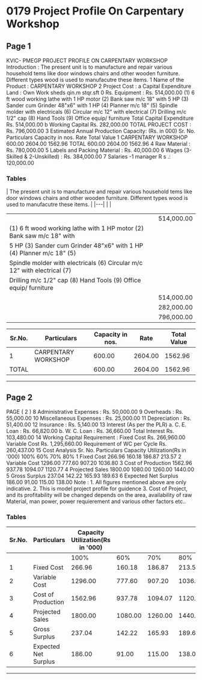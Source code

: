 # 0179 Project Profile On Carpentary Workshop

## Page 1

KVIC- PMEGP PROJECT PROFILE ON CARPENTARY WORKSHOP Introduction : The present unit is to manufacture and repair various household tems like door windows chairs and other wooden furniture. Different types wood is used to manufacutre these items. 1 Name of the Product : CARPENTARY WORKSHOP 2 Project Cost : a Capital Expenditure Land : Own Work sheds qin.m stqr.sft 0 Rs. Equipment : Rs. 514,000.00 (1) 6 ft wood working lathe with 1 HP motor (2) Bank saw m/c 18" with 5 HP (3) Sander cum Grinder 48"x6" with 1 HP (4) Planner m/c 18" (5) Spindle molder with electricals (6) Circular m/c 12" with electrical (7) Drilling m/c 1/2" cap (8) Hand Tools (9) Office equip/ furniture Total Capital Expenditure Rs. 514,000.00 b Working Capital Rs. 282,000.00 TOTAL PROJECT COST : Rs. 796,000.00 3 Estimated Annual Production Capacity: (Rs. in 000) Sr. No. Particulars Capacity in nos. Rate Total Value 1 CARPENTARY WORKSHOP 600.00 2604.00 1562.96 TOTAL 600.00 2604.00 1562.96 4 Raw Material : Rs. 780,000.00 5 Labels and Packing Material : Rs. 40,000.00 6 Wages (3-Skilled & 2-Unskilled) : Rs. 384,000.00 7 Salaries -1 manager R s .: 120,000.00

### Tables

| The present unit is to manufacture and repair various household tems like door windows chairs and other wooden furniture.
Different types wood is used to manufacutre these items. |
|---|
|  |

|  |  |
|---|---|
|  | 514,000.00 |
| (1) 6 ft wood working lathe with 1 HP motor (2) Bank saw m/c 18" with |  |
| 5 HP (3) Sander cum Grinder 48"x6" with 1 HP (4) Planner m/c 18" (5) |  |
| Spindle molder with electricals (6) Circular m/c 12" with electrical (7) |  |
| Drilling m/c 1/2" cap (8) Hand Tools (9) Office equip/ furniture |  |
|  | 514,000.00 |
|  | 282,000.00 |
|  | 796,000.00 |

| Sr.No. | Particulars | Capacity in nos. | Rate | Total Value |
|---|---|---|---|---|
| 1 | CARPENTARY WORKSHOP | 600.00 | 2604.00 | 1562.96 |
| TOTAL |  | 600.00 | 2604.00 | 1562.96 |

---

## Page 2

PAGE ( 2 ) 8 Administrative Expenses : Rs. 50,000.00 9 Overheads : Rs. 55,000.00 10 Miscellaneous Expenses : Rs. 25,000.00 11 Depreciation : Rs. 51,400.00 12 Insurance : Rs. 5,140.00 13 Interest (As per the PLR) a. C. E. Loan : Rs. 66,820.00 b. W. C. Loan : Rs. 36,660.00 Total Interest Rs. 103,480.00 14 Working Capital Requirement : Fixed Cost Rs. 266,960.00 Variable Cost Rs. 1,295,660.00 Requirement of WC per Cycle Rs. 260,437.00 15 Cost Analysis Sr. No. Particulars Capacity Utilization(Rs in '000) 100% 60% 70% 80% 1 Fixed Cost 266.96 160.18 186.87 213.57 2 Variable Cost 1296.00 777.60 907.20 1036.80 3 Cost of Production 1562.96 937.78 1094.07 1120.77 4 Projected Sales 1800.00 1080.00 1260.00 1440.00 5 Gross Surplus 237.04 142.22 165.93 189.63 6 Expected Net Surplus 186.00 91.00 115.00 138.00 Note : 1. All figures mentioned above are only indicative. 2. This is model project profile for guidence 3. Cost of Project, and its profitability will be changed depends on the area, availability of raw Material, man power, power requierement and various other factors etc..

### Tables

| Sr.No. | Particulars | Capacity Utilization(Rs in '000) |  |  |  |
|---|---|---|---|---|---|
|  |  | 100% | 60% | 70% | 80% |
| 1 | Fixed Cost | 266.96 | 160.18 | 186.87 | 213.57 |
| 2 | Variable Cost | 1296.00 | 777.60 | 907.20 | 1036.80 |
| 3 | Cost of Production | 1562.96 | 937.78 | 1094.07 | 1120.77 |
| 4 | Projected Sales | 1800.00 | 1080.00 | 1260.00 | 1440.00 |
| 5 | Gross Surplus | 237.04 | 142.22 | 165.93 | 189.63 |
| 6 | Expected Net Surplus | 186.00 | 91.00 | 115.00 | 138.00 |

---
